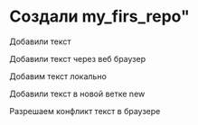 # Создали my_firs_repo" 

Добавили текст

Добавили текст через веб браузер

Добавим текст локально

Добавили текст в новой ветке new

Разрешаем конфликт текст в браузере
